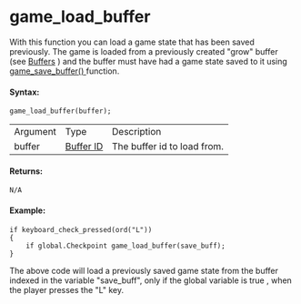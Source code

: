 # game_load_buffer

With this function you can load a game state that has been saved
previously. The game is loaded from a previously created "grow" buffer
(see [Buffers](../Buffers/Buffers) ) and the buffer must have had a
game state saved to it using [ game_save_buffer()
](game_save_buffer) function.

#### Syntax:

``` gml
game_load_buffer(buffer);
```

|          |                                                                                       |                             |
|----------|---------------------------------------------------------------------------------------|-----------------------------|
| Argument | Type                                                                                  | Description                 |
| buffer   |  [Buffer ID](../../../../GameMaker_Language/GML_Reference/Buffers/buffer_create)  | The buffer id to load from. |

#### Returns:

``` gml
N/A
```

#### Example:

``` gml
if keyboard_check_pressed(ord("L"))
{
    if global.Checkpoint game_load_buffer(save_buff);
}
```

The above code will load a previously saved game state from the buffer
indexed in the variable "save_buff", only if the global variable is true
, when the player presses the "L" key.
